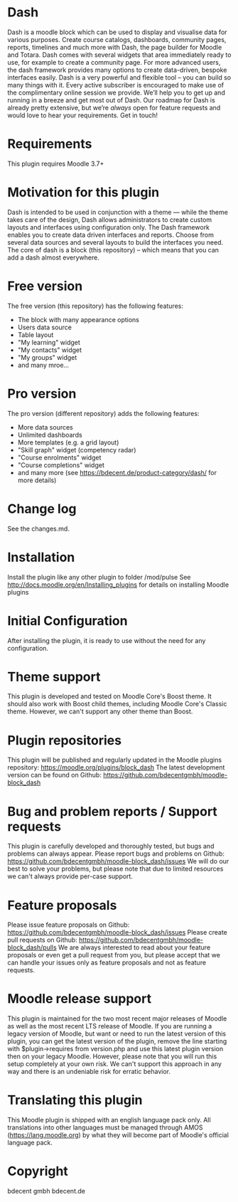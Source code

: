 # Dash
Dash is a moodle block which can be used to display and visualise data for various purposes. Create course catalogs, dashboards, community pages, reports, timelines and much more with Dash, the page builder for Moodle and Totara. Dash comes with several widgets that area immediately ready to use, for example to create a community page. For more advanced users, the dash framework provides many options to create data-driven, bespoke interfaces easily.
Dash is a very powerful and flexible tool – you can build so many things with it. Every active subscriber is encouraged to make use of the complimentary online session we provide. We’ll help you to get up and running in a breeze and get most out of Dash. Our roadmap for Dash is already pretty extensive, but we’re *always* open for feature requests and would love to hear your requirements. Get in touch!

# Requirements
This plugin requires Moodle 3.7+

# Motivation for this plugin
Dash is intended to be used in conjunction with a theme — while the theme takes care of the design, Dash allows administrators to create custom layouts and interfaces using configuration only. The Dash framework enables you to create data driven interfaces and reports. Choose from several data sources and several layouts to build the interfaces you need. The core of dash is a block (this repository) – which means that you can add a dash almost everywhere. 

# Free version
The free version (this repository) has the following features:
- The block with many appearance options
- Users data source
- Table layout
- "My learning" widget
- "My contacts" widget
- "My groups" widget
- and many mroe...

# Pro version
The pro version (different repository) adds the following features:
- More data sources
- Unlimited dashboards 
- More templates (e.g. a grid layout)
- "Skill graph" widget (competency radar)
- "Course enrolments" widget
- "Course completions" widget
- and many more (see https://bdecent.de/product-category/dash/ for more details)

# Change log
See the changes.md.

# Installation
Install the plugin like any other plugin to folder /mod/pulse
See http://docs.moodle.org/en/Installing_plugins for details on installing Moodle plugins

# Initial Configuration
After installing the plugin, it is ready to use without the need for any configuration.

# Theme support
This plugin is developed and tested on Moodle Core's Boost theme. It should also work with Boost child themes, including Moodle Core's Classic theme. However, we can't support any other theme than Boost.

# Plugin repositories
This plugin will be published and regularly updated in the Moodle plugins repository: https://moodle.org/plugins/block_dash
The latest development version can be found on Github: https://github.com/bdecentgmbh/moodle-block_dash

# Bug and problem reports / Support requests
This plugin is carefully developed and thoroughly tested, but bugs and problems can always appear.
Please report bugs and problems on Github: https://github.com/bdecentgmbh/moodle-block_dash/issues
We will do our best to solve your problems, but please note that due to limited resources we can't always provide per-case support.

# Feature proposals
Please issue feature proposals on Github: https://github.com/bdecentgmbh/moodle-block_dash/issues
Please create pull requests on Github: https://github.com/bdecentgmbh/moodle-block_dash/pulls
We are always interested to read about your feature proposals or even get a pull request from you, but please accept that we can handle your issues only as feature proposals and not as feature requests.

# Moodle release support
This plugin is maintained for the two most recent major releases of Moodle as well as the most recent LTS release of Moodle.
If you are running a legacy version of Moodle, but want or need to run the latest version of this plugin, you can get the latest version of the plugin, remove the line starting with $plugin->requires from version.php and use this latest plugin version then on your legacy Moodle. However, please note that you will run this setup completely at your own risk. We can't support this approach in any way and there is an undeniable risk for erratic behavior.

# Translating this plugin
This Moodle plugin is shipped with an english language pack only. All translations into other languages must be managed through AMOS (https://lang.moodle.org) by what they will become part of Moodle's official language pack.

# Copyright
bdecent gmbh 
bdecent.de
